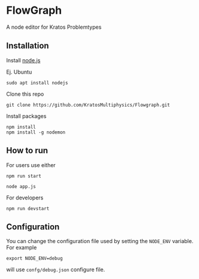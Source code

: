 # FlowGraph

A node editor for Kratos Problemtypes

## Installation
Install [node.js](https://nodejs.org/en/download/package-manager)

Ej. Ubuntu
```console
sudo apt install nodejs
``` 

Clone this repo

```console
git clone https://github.com/KratosMultiphysics/Flowgraph.git
```

Install packages

```console
npm install
npm install -g nodemon
```

## How to run

For users use either

```console
npm run start 
```

```console
node app.js
```

For developers

```console
npm run devstart 
```

## Configuration

You can change the configuration file used by setting the `NODE_ENV` variable. For example

```console
export NODE_ENV=debug
```

will use `confg/debug.json` configure file.

<!-- ## Description 

### Tree of node dependencies

- Project Parameters: OK
  - Solver: OK
    - Assign materials to modelpart: WIP
      - Parse Modelpart WIP
      - Parse Materials WIP
    - Linear solver: OK
    - Time stepping WIP
    - Formulation: OK
  - List of processes: OK
    - … processes per application … : OK - WIP 
  - List of output processes: OK
    -  … processes per application … : OK - WIP


- Auxiliary modules
  - Export cases files
  - JSON Viewer

### Description of the nodes
#### Parse Materials:

 Lista de materiales. Que usar de nombres?
Assign materials to modelpart
Parse Modelpart file: MP settings
Parse materials file: Materials settings, lista de materiales

from MP settings creates list of materials as inputs.
Materials are connected to submp


#### Project parameters
*Required inputs*

solver
processes input
processes boundary conditions
processes output

*Optional inputs* (have sensitive defaults)
problem name
parallel type
echo level
start time
end time

*Output*: ProjectParameters object, that can be input for 
“Export case files”: need to pass data to get materials and model file.
“JSON Viewer”: actually, output is only json, so this is the only module available so far

WIP:
Project parameters module: reset input when connections change


#### Solvers
Solvers require data from other modules
“Parse modelparts file”, which returns Model parts settings (a json block with info about the model file name and type), and a list of submodelparts classified as volumetric, skin and non-skin
- Linear solvers
- Time stepping: Module that generate time stepping schemes
- Formulation: Module with options and setting for specific formulation of the solver
- Fluid Solver
*Required input*
Model part settings
Volume submodelpart
Skin submodelpart
Non-skin submodelparts
Linear solvers
Materials
Time stepping
Formulation

Structural Mechanics solver
*Time*
Time Stepping
    automatic_time_step: true / false
    time_step: 0.1
     "time_step_table": [
        [ 0.00, 0.01 ],
        [ 0.02, 0.01 ],
        [ 0.03, 0.10 ],
        [ 1.00, 0.10 ]
       ]
        }
WIP: Implement internal logic. Particularly, the time step table. Find a function that processes time in Kratos.
Formulation
Available formulations: fractional step, monolithic
Optional input:
element
orthogonal subscale
dynamic tau
Output:
Formulation object, to be connected to Solver module
Linear solvers
Setting for the AMGCL linear solver

*Optional parameters*
Coarsening:
Smoothing:
Krylov:
Processes
KratosMultiphysics
Fluid Dynamics Application
Structural Mechanics Application
Your Other Installed Application
Output
-->

